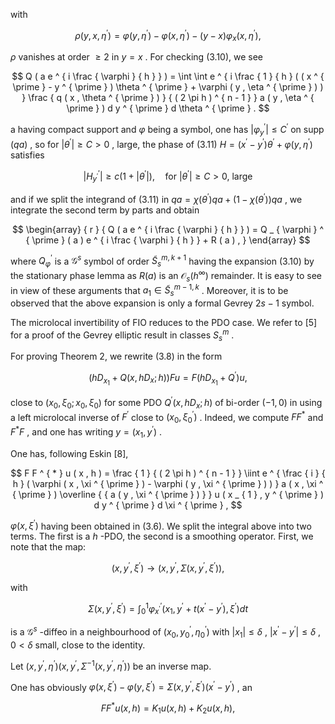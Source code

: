 with

$$
\rho ( y , x , \eta ^ { \prime } ) = \varphi ( y , \eta ^ { \prime } ) - \varphi ( x , \eta ^ { \prime } ) - ( y - x ) \varphi _ { x } ( x , \eta ^ { \prime } ) ,
$$

$\rho$ vanishes at order $\geq 2$ in $y = x$ . For checking (3.10), we see

$$
Q ( a e ^ { i \frac { \varphi } { h } } ) = \int \int e ^ { i \frac { 1 } { h } ( ( x ^ { \prime } - y ^ { \prime } ) \theta ^ { \prime } + \varphi ( y , \eta ^ { \prime } ) ) } \frac { q ( x , \theta ^ { \prime } ) } { ( 2 \pi h ) ^ { n - 1 } } a ( y , \eta ^ { \prime } ) d y ^ { \prime } d \theta ^ { \prime } .
$$

a having compact support and $\varphi$ being a symbol, one has $| \varphi _ { y } ^ { \prime } | \le C ^ { \prime }$ on $\operatorname { s u p p } ( q a )$ , so for $| \theta ^ { \prime } | \geq C > 0$ , large, the phase of (3.11) $H = ( x ^ { \prime } - y ^ { \prime } ) \theta ^ { \prime } + \varphi ( y , \eta ^ { \prime } )$ satisfies

$$
| H _ { y ^ { \prime } } ^ { \prime } | \geq c ( 1 + | \theta ^ { \prime } | ) , \quad \mathrm { f o r ~ } | \theta ^ { \prime } | \geq C > 0 , \ \mathrm { l a r g e }
$$

and if we split the integrand of (3.11) in $q a = \chi ( \theta ^ { \prime } ) q a + ( 1 - \chi ( \theta ^ { \prime } ) ) q a$ , we integrate the second term by parts and obtain

$$
\begin{array} { r } { Q ( a e ^ { i \frac { \varphi } { h } } ) = Q _ { \varphi } ^ { \prime } ( a ) e ^ { i \frac { \varphi } { h } } + R ( a ) , } \end{array}
$$

where $Q _ { \varphi } ^ { \prime }$ is a $\mathcal G ^ { s }$ symbol of order $\widetilde { S } _ { s } ^ { m , k + 1 }$ having the expansion (3.10) by the stationary phase lemma as $R ( a )$ is an $\mathcal { O } _ { s } ( h ^ { \infty } )$ remainder. It is easy to see in view of these arguments that $a _ { 1 } \in \widetilde { S } _ { s } ^ { m - 1 , k }$ . Moreover, it is to be observed that the above expansion is only a formal Gevrey $2 s - 1$ symbol.

The microlocal invertibility of FIO reduces to the PDO case. We refer to [5] for a proof of the Gevrey elliptic result in classes $S _ { s } ^ { m }$ .

For proving Theorem 2, we rewrite (3.8) in the form

$$
( h D _ { x _ { 1 } } + Q ( x , h D _ { x } ; h ) ) F u = F ( h D _ { x _ { 1 } } + Q ^ { \prime } ) u ,
$$

close to $( x _ { 0 } , \xi _ { 0 } ; x _ { 0 } , \xi _ { 0 } )$ for some PDO $Q ^ { \prime } ( x , h D _ { x } ; h )$ of bi-order $( - 1 , 0 )$ in using a left microlocal inverse of $F ^ { \prime }$ close to $( x _ { 0 } , \xi _ { 0 } ^ { \prime } )$ . Indeed, we compute $F F ^ { * }$ and $F ^ { * } F$ , and one has writing $y = ( x _ { 1 } , y ^ { \prime } )$ .

One has, following Eskin [8],

$$
F F ^ { * } u ( x , h ) = \frac { 1 } { ( 2 \pi h ) ^ { n - 1 } } \iint e ^ { \frac { i } { h } ( \varphi ( x , \xi ^ { \prime } ) - \varphi ( y , \xi ^ { \prime } ) ) } a ( x , \xi ^ { \prime } ) \overline { { a ( y , \xi ^ { \prime } ) } } u ( x _ { 1 } , y ^ { \prime } ) d y ^ { \prime } d \xi ^ { \prime } ,
$$

$\varphi ( x , \xi ^ { \prime } )$ having been obtained in (3.6). We split the integral above into two terms. The first is a $h$ -PDO, the second is a smoothing operator. First, we note that the map:

$$
( x , y ^ { \prime } , \xi ^ { \prime } ) \to ( x , y ^ { \prime } , \Sigma ( x , y ^ { \prime } , \xi ^ { \prime } ) ) ,
$$

with

$$
\Sigma ( x , y ^ { \prime } , \xi ^ { \prime } ) = \int _ { 0 } ^ { 1 } \varphi _ { x ^ { \prime } } ^ { \prime } ( x _ { 1 } , y ^ { \prime } + t ( x ^ { \prime } - y ^ { \prime } ) , \xi ^ { \prime } ) d t
$$

is a $\mathcal G ^ { s }$ -diffeo in a neighbourhood of $( x _ { 0 } , y _ { 0 } ^ { \prime } , \eta _ { 0 } ^ { \prime } )$ with $| x _ { 1 } | \le \delta$ , $| x ^ { \prime } - y ^ { \prime } | \leq \delta$ , $0 < \delta$ small, close to the identity.

Let $( x , y ^ { \prime } , \eta ^ { \prime } )  ( x , y ^ { \prime } , \Sigma ^ { - 1 } ( x , y ^ { \prime } , \eta ^ { \prime } ) )$ be an inverse map.

One has obviously $\varphi ( x , \xi ^ { \prime } ) - \varphi ( y , \xi ^ { \prime } ) = \Sigma ( x , y ^ { \prime } , \xi ^ { \prime } ) ( x ^ { \prime } - y ^ { \prime } )$ , an

$$
F F ^ { * } u ( x , h ) = K _ { 1 } u ( x , h ) + K _ { 2 } u ( x , h ) ,
$$